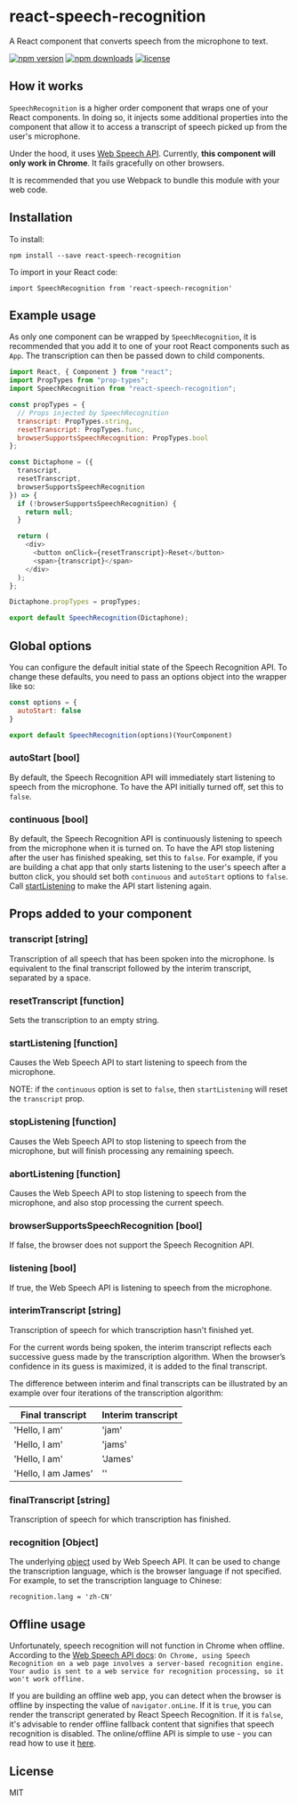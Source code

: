 # react-speech-recognition
A React component that converts speech from the microphone to text.

[![npm version](https://img.shields.io/npm/v/react-speech-recognition.svg)](https://www.npmjs.com/package/react-speech-recognition)
[![npm downloads](https://img.shields.io/npm/dm/react-speech-recognition.svg)](https://www.npmjs.com/package/react-speech-recognition)
[![license](https://img.shields.io/github/license/FoundersFactory/react-speech-recognition.svg)](https://opensource.org/licenses/MIT)


## How it works
`SpeechRecognition` is a higher order component that wraps one of your React components.
In doing so, it injects some additional properties into the component that allow it
to access a transcript of speech picked up from the user's microphone.

Under the hood,
it uses [Web Speech API](https://developer.mozilla.org/en-US/docs/Web/API/SpeechRecognition).
Currently, **this component will only work in Chrome**. It fails gracefully on other browsers.

It is recommended that you use Webpack to bundle this module with your web code.


## Installation

To install:

`npm install --save react-speech-recognition`

To import in your React code:

`import SpeechRecognition from 'react-speech-recognition'`

## Example usage

As only one component can be wrapped by `SpeechRecognition`, it is recommended that you add it to one of your root React components such as `App`. The transcription can then be passed down to child components.

```js
import React, { Component } from "react";
import PropTypes from "prop-types";
import SpeechRecognition from "react-speech-recognition";

const propTypes = {
  // Props injected by SpeechRecognition
  transcript: PropTypes.string,
  resetTranscript: PropTypes.func,
  browserSupportsSpeechRecognition: PropTypes.bool
};

const Dictaphone = ({
  transcript,
  resetTranscript,
  browserSupportsSpeechRecognition
}) => {
  if (!browserSupportsSpeechRecognition) {
    return null;
  }

  return (
    <div>
      <button onClick={resetTranscript}>Reset</button>
      <span>{transcript}</span>
    </div>
  );
};

Dictaphone.propTypes = propTypes;

export default SpeechRecognition(Dictaphone);
```

## Global options

You can configure the default initial state of the Speech Recognition API. To change these defaults, you need to pass an options object into the wrapper like so:

```js
const options = {
  autoStart: false
}

export default SpeechRecognition(options)(YourComponent)
```

### autoStart [bool]

By default, the Speech Recognition API will immediately start listening to speech from the microphone. To have the API initially turned off, set this to `false`.

### continuous [bool]

By default, the Speech Recognition API is continuously listening to speech from the microphone when it is turned on. To have the API stop listening after the user has finished speaking, set this to `false`. For example, if you are building a chat app that only starts listening to the user's speech after a button click, you should set both `continuous` and `autoStart` options to `false`. Call [startListening](https://github.com/FoundersFactory/react-speech-recognition#startListening-function) to make the API start listening again.

## Props added to your component

### transcript [string]

Transcription of all speech that has been spoken into the microphone. Is equivalent to the final transcript followed by the interim transcript, separated by a space.

### resetTranscript [function]

Sets the transcription to an empty string.

### startListening [function]

Causes the Web Speech API to start listening to speech from the microphone.

NOTE: if the `continuous` option is set to `false`, then `startListening` will reset the `transcript` prop.

### stopListening [function]

Causes the Web Speech API to stop listening to speech from the microphone, but will finish processing any remaining speech.

### abortListening [function]

Causes the Web Speech API to stop listening to speech from the microphone, and also stop processing the current speech.

### browserSupportsSpeechRecognition [bool]

If false, the browser does not support the Speech Recognition API.

### listening [bool]

If true, the Web Speech API is listening to speech from the microphone.

### interimTranscript [string]

Transcription of speech for which transcription hasn't finished yet.

For the current words being spoken, the interim transcript reflects each successive guess made by the transcription algorithm. When the browser’s confidence in its guess is maximized, it is added to the final transcript.

The difference between interim and final transcripts can be illustrated by an example over four iterations of the transcription algorithm:

| Final transcript | Interim transcript |
|-------------------|--------------------|
| 'Hello, I am' | 'jam' |
| 'Hello, I am' | 'jams' |
| 'Hello, I am' | 'James' |
| 'Hello, I am James' | '' |

### finalTranscript [string]

Transcription of speech for which transcription has finished.

### recognition [Object]

The underlying [object](https://developer.mozilla.org/en-US/docs/Web/API/SpeechRecognition) used
by Web Speech API. It can be used to change the
transcription language, which is the browser language if not specified. For example, to set the transcription language to Chinese:

`recognition.lang = 'zh-CN'`

## Offline usage

Unfortunately, speech recognition will not function in Chrome when offline. According to the [Web Speech API docs](https://developer.mozilla.org/en-US/docs/Web/API/Web_Speech_API/Using_the_Web_Speech_API): `On Chrome, using Speech Recognition on a web page involves a server-based recognition engine. Your audio is sent to a web service for recognition processing, so it won't work offline.`

If you are building an offline web app, you can detect when the browser is offline by inspecting the value of `navigator.onLine`. If it is `true`, you can render the transcript generated by React Speech Recognition. If it is `false`, it's advisable to render offline fallback content that signifies that speech recognition is disabled. The online/offline API is simple to use - you can read how to use it [here](https://developer.mozilla.org/en-US/docs/Web/API/NavigatorOnLine/Online_and_offline_events).

## License

MIT
